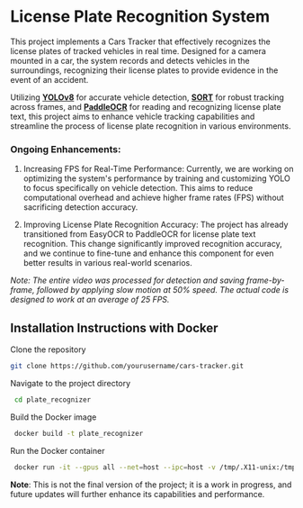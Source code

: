 # License Plate Recognition System
This project implements a Cars Tracker that effectively recognizes the license plates of tracked vehicles in real time. Designed for a camera mounted in a car, the system records and detects vehicles in the surroundings, recognizing their license plates to provide evidence in the event of an accident.
 
Utilizing [**YOLOv8**](https://github.com/autogyro/yolo-V8) for accurate vehicle detection,  [**SORT**](https://pypi.org/project/sort-tracker/) for robust tracking across frames, and [**PaddleOCR**](https://github.com/PaddlePaddle/PaddleOCR) for reading and recognizing license plate text, this project aims to enhance vehicle tracking capabilities and streamline the process of license plate recognition in various environments.


### Ongoing Enhancements:
1. Increasing FPS for Real-Time Performance:
Currently, we are working on optimizing the system's performance by training and customizing YOLO to focus specifically on vehicle detection. This aims to reduce computational overhead and achieve higher frame rates (FPS) without sacrificing detection accuracy.

2. Improving License Plate Recognition Accuracy:
The project has already transitioned from EasyOCR to PaddleOCR for license plate text recognition. This change significantly improved recognition accuracy, and we continue to fine-tune and enhance this component for even better results in various real-world scenarios.


*Note: The entire video was processed for detection and saving frame-by-frame, followed by applying slow motion at 50% speed. The actual code is designed to work at an average of 25 FPS.*


## Installation Instructions with Docker 


Clone the repository
 ```bash
 git clone https://github.com/yourusername/cars-tracker.git
```

Navigate to the project directory
```bash
 cd plate_recognizer
```
Build the Docker image
```bash
 docker build -t plate_recognizer
```
Run the Docker container
```bash
 docker run -it --gpus all --net=host --ipc=host -v /tmp/.X11-unix:/tmp/.X11-unix -e DISPLAY=$DISPLAY -v  plate_recognition:v1 python main.py
 ```
     
**Note**: This is not the final version of the project; it is a work in progress, and future updates will further enhance its capabilities and performance.


